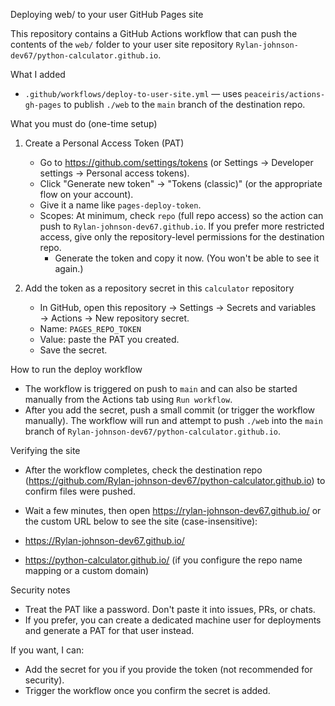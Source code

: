 Deploying web/ to your user GitHub Pages site

This repository contains a GitHub Actions workflow that can push the contents of the `web/` folder to your user site repository `Rylan-johnson-dev67/python-calculator.github.io`.

What I added

- `.github/workflows/deploy-to-user-site.yml` — uses `peaceiris/actions-gh-pages` to publish `./web` to the `main` branch of the destination repo.

What you must do (one-time setup)

1. Create a Personal Access Token (PAT)
   - Go to https://github.com/settings/tokens (or Settings → Developer settings → Personal access tokens).
   - Click "Generate new token" → "Tokens (classic)" (or the appropriate flow on your account).
   - Give it a name like `pages-deploy-token`.
   - Scopes: At minimum, check `repo` (full repo access) so the action can push to `Rylan-johnson-dev67.github.io`. If you prefer more restricted access, give only the repository-level permissions for the destination repo.
      - Generate the token and copy it now. (You won't be able to see it again.)

2. Add the token as a repository secret in this `calculator` repository
   - In GitHub, open this repository → Settings → Secrets and variables → Actions → New repository secret.
   - Name: `PAGES_REPO_TOKEN`
   - Value: paste the PAT you created.
   - Save the secret.

How to run the deploy workflow

- The workflow is triggered on push to `main` and can also be started manually from the Actions tab using `Run workflow`.
- After you add the secret, push a small commit (or trigger the workflow manually). The workflow will run and attempt to push `./web` into the `main` branch of `Rylan-johnson-dev67/python-calculator.github.io`.

Verifying the site

- After the workflow completes, check the destination repo (https://github.com/Rylan-johnson-dev67/python-calculator.github.io) to confirm files were pushed.
- Wait a few minutes, then open https://rylan-johnson-dev67.github.io/ or the custom URL below to see the site (case-insensitive):

- https://Rylan-johnson-dev67.github.io/
- https://python-calculator.github.io/ (if you configure the repo name mapping or a custom domain)

Security notes

- Treat the PAT like a password. Don't paste it into issues, PRs, or chats.
- If you prefer, you can create a dedicated machine user for deployments and generate a PAT for that user instead.

If you want, I can:
- Add the secret for you if you provide the token (not recommended for security).
- Trigger the workflow once you confirm the secret is added.
